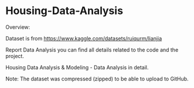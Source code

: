 # Housing-Data-Analysis

Overview:

Dataset is from https://www.kaggle.com/datasets/ruiqurm/lianjia

Report Data Analysis you can find all details related to the code and the project.

Housing Data Analysis & Modeling - Data Analysis in detail.

Note: The dataset was compressed (zipped) to be able to upload to GitHub.
